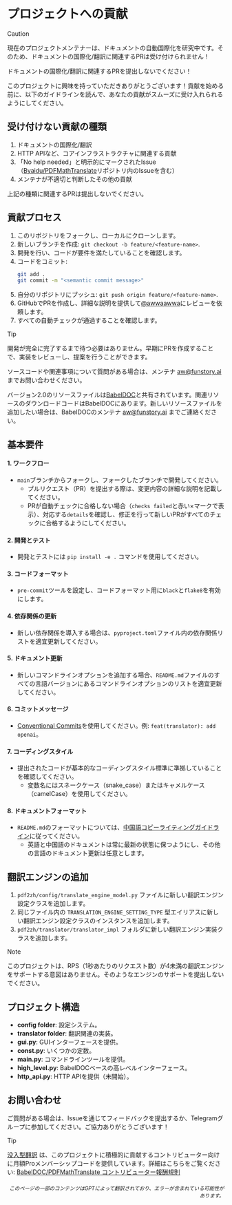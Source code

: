 # プロジェクトへの貢献

> [!CAUTION]
>
> 現在のプロジェクトメンテナーは、ドキュメントの自動国際化を研究中です。そのため、ドキュメントの国際化/翻訳に関連するPRは受け付けられません！
>
> ドキュメントの国際化/翻訳に関連するPRを提出しないでください！

このプロジェクトに興味を持っていただきありがとうございます！貢献を始める前に、以下のガイドラインを読んで、あなたの貢献がスムーズに受け入れられるようにしてください。

## 受け付けない貢献の種類

1. ドキュメントの国際化/翻訳
2. HTTP APIなど、コアインフラストラクチャに関連する貢献
3. 「No help needed」と明示的にマークされたIssue（[Byaidu/PDFMathTranslate](https://github.com/Byaidu/PDFMathTranslate/issues)リポジトリ内のIssueを含む）
4. メンテナが不適切と判断したその他の貢献

上記の種類に関連するPRは提出しないでください。

## 貢献プロセス

1. このリポジトリをフォークし、ローカルにクローンします。
2. 新しいブランチを作成: `git checkout -b feature/<feature-name>`.
3. 開発を行い、コードが要件を満たしていることを確認します。
4. コードをコミット:
   ```bash
   git add .
   git commit -m "<semantic commit message>"
   ```
5. 自分のリポジトリにプッシュ: `git push origin feature/<feature-name>`.
6. GitHubでPRを作成し、詳細な説明を提供して[@awwaawwa](https://github.com/awwaawwa)にレビューを依頼します。
7. すべての自動チェックが通過することを確認します。

> [!TIP]
>
> 開発が完全に完了するまで待つ必要はありません。早期にPRを作成することで、実装をレビューし、提案を行うことができます。
>
> ソースコードや関連事項について質問がある場合は、メンテナ aw@funstory.ai までお問い合わせください。
>
> バージョン2.0のリソースファイルは[BabelDOC](https://github.com/funstory-ai/BabelDOC)と共有されています。関連リソースのダウンロードコードはBabelDOCにあります。新しいリソースファイルを追加したい場合は、BabelDOCのメンテナ aw@funstory.ai までご連絡ください。

## 基本要件

<h4 id="sop">1. ワークフロー</h4>

- `main`ブランチからフォークし、フォークしたブランチで開発してください。
   - プルリクエスト（PR）を提出する際は、変更内容の詳細な説明を記載してください。
   - PRが自動チェックに合格しない場合（`checks failed`と赤い×マークで表示）、対応する`details`を確認し、修正を行って新しいPRがすべてのチェックに合格するようにしてください。


<h4 id="dev&test">2. 開発とテスト</h4>

- 開発とテストには `pip install -e .` コマンドを使用してください。


<h4 id="format">3. コードフォーマット</h4>

- `pre-commit`ツールを設定し、コードフォーマット用に`black`と`flake8`を有効にします。


<h4 id="requpdate">4. 依存関係の更新</h4>

- 新しい依存関係を導入する場合は、`pyproject.toml`ファイル内の依存関係リストを適宜更新してください。


<h4 id="docupdate">5. ドキュメント更新</h4>

- 新しいコマンドラインオプションを追加する場合、`README.md`ファイルのすべての言語バージョンにあるコマンドラインオプションのリストを適宜更新してください。


<h4 id="commitmsg">6. コミットメッセージ</h4>

- [Conventional Commits](https://www.conventionalcommits.org/en/v1.0.0/)を使用してください。例: `feat(translator): add openai`。


<h4 id="codestyle">7. コーディングスタイル</h4>

- 提出されたコードが基本的なコーディングスタイル標準に準拠していることを確認してください。
   - 変数名にはスネークケース（snake_case）またはキャメルケース（camelCase）を使用してください。


<h4 id="doctypo">8. ドキュメントフォーマット</h4>

- `README.md`のフォーマットについては、[中国語コピーライティングガイドライン](https://github.com/sparanoid/chinese-copywriting-guidelines)に従ってください。
   - 英語と中国語のドキュメントは常に最新の状態に保つようにし、その他の言語のドキュメント更新は任意とします。

## 翻訳エンジンの追加

1. `pdf2zh/config/translate_engine_model.py` ファイルに新しい翻訳エンジン設定クラスを追加します。
2. 同じファイル内の `TRANSLATION_ENGINE_SETTING_TYPE` 型エイリアスに新しい翻訳エンジン設定クラスのインスタンスを追加します。
3. `pdf2zh/translator/translator_impl` フォルダに新しい翻訳エンジン実装クラスを追加します。

> [!NOTE]
>
> このプロジェクトは、RPS（1秒あたりのリクエスト数）が4未満の翻訳エンジンをサポートする意図はありません。そのようなエンジンのサポートを提出しないでください。

## プロジェクト構造

- **config folder**: 設定システム。
- **translator folder**: 翻訳関連の実装。
- **gui.py**: GUIインターフェースを提供。
- **const.py**: いくつかの定数。
- **main.py**: コマンドラインツールを提供。
- **high_level.py**: BabelDOCベースの高レベルインターフェース。
- **http_api.py**: HTTP APIを提供（未開始）。

## お問い合わせ

ご質問がある場合は、Issueを通じてフィードバックを提出するか、Telegramグループに参加してください。ご協力ありがとうございます！

> [!TIP]
>
> [没入型翻訳](https://immersivetranslate.com) は、このプロジェクトに積極的に貢献するコントリビューター向けに月額Proメンバーシップコードを提供しています。詳細はこちらをご覧ください: [BabelDOC/PDFMathTranslate コントリビューター報酬規則](https://funstory-ai.github.io/BabelDOC/CONTRIBUTOR_REWARD/)

<div align="right"> 
<h6><small>このページの一部のコンテンツはGPTによって翻訳されており、エラーが含まれている可能性があります。</small></h6>